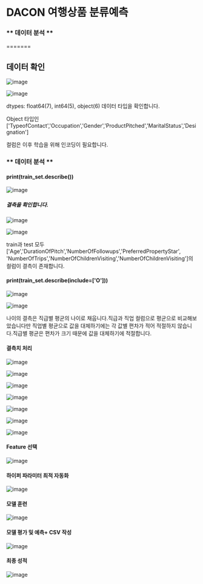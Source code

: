 # DACON 여행상품 분류예측

### ** 데이터 분석 **

=======
## 데이터 확인
![image](https://user-images.githubusercontent.com/107663853/206635360-f0a3d1d1-801b-4b29-ba9b-980d8636a764.png)

![image](https://user-images.githubusercontent.com/107663853/206635536-34043159-13f5-41ac-a916-24d15cfcdbfe.png)


dtypes: float64(7), int64(5), object(6) 데이터 타입을 확인합니다. 

Object 타입인 ['TypeofContact','Occupation','Gender','ProductPitched','MaritalStatus','Designation'] 

컬럼은 이후 학습을 위해 인코딩이 필요합니다.

### ** 데이터 분석 **

#### print(train_set.describe())

![image](https://user-images.githubusercontent.com/107663853/206635725-809f6f80-bfab-499a-a734-89410a2e5ca8.png)

##### 결측을 확인합니다.
![image](https://user-images.githubusercontent.com/107663853/206635874-a14e0578-f176-4510-be25-176d67279d54.png)

![image](https://user-images.githubusercontent.com/107663853/206636058-8ccdf8cd-5057-4910-bfb3-169df3120181.png)

train과 test 모두 
['Age','DurationOfPitch','NumberOfFollowups','PreferredPropertyStar', 'NumberOfTrips','NumberOfChildrenVisiting','NumberOfChildrenVisiting']의 
컬럼이 결측이 존재합니다.

#### print(train_set.describe(include=['O']))

![image](https://user-images.githubusercontent.com/107663853/206636320-30909519-cda7-4ec7-b92a-f4d5dfbf2219.png)

![image](https://user-images.githubusercontent.com/107663853/206636396-26f0ef39-75f8-430c-a6e5-48f8e5329187.png)


나이의 결측은 직급별 평균의 나이로 채웁니다.직급과 직업 컬럼으로 평균으로 비교해보았습니다만 
직업별 평균으로 값을 대체하기에는 각 값별 편차가 적어 적절하지 않습니다.직급별 평균은 편차가 크기 때문에 값을 대체하기에 적절합니다.


#### 결측치 처리
![image](https://user-images.githubusercontent.com/107663853/206636575-8eac86ce-c0ca-4a98-82d8-adbc95b72275.png)

![image](https://user-images.githubusercontent.com/107663853/206636782-4c5710d3-2b58-4fd6-bce8-83a492e0d8e9.png)

![image](https://user-images.githubusercontent.com/107663853/206637112-5ad3420e-cda4-474e-92d1-dd7ad56ed896.png)

![image](https://user-images.githubusercontent.com/107663853/206637180-fa7a24c6-b3ed-4d5c-aaf5-d7830f227b27.png)

![image](https://user-images.githubusercontent.com/107663853/206637268-f42f30d8-e932-408f-81d2-c8196d3cb636.png)

![image](https://user-images.githubusercontent.com/107663853/206637373-c9d3ef4b-d34d-4fe6-b6de-6ab5caaae037.png)

![image](https://user-images.githubusercontent.com/107663853/206637474-3aa6934e-6390-4bff-8e95-a510ccb80fbe.png)

#### Feature 선택

![image](https://user-images.githubusercontent.com/107663853/206637546-69818384-5064-4f7c-b74d-bd02955d419b.png)

#### 하이퍼 파라미터 최적 자동화 

![image](https://user-images.githubusercontent.com/107663853/206637699-9aa22fe8-1100-4ae6-a5ae-175e094040e0.png)

#### 모델 훈련
![image](https://user-images.githubusercontent.com/107663853/206637835-2b54c56f-50e4-4717-b253-1540cfdd8a10.png)

#### 모델 평가 및 예측+ CSV 작성
![image](https://user-images.githubusercontent.com/107663853/206637922-98afd92e-040c-4d9d-ab02-bc953116fe1a.png)

#### 최종 성적
![image](https://user-images.githubusercontent.com/107663853/206638123-0630e108-e701-46e4-a0cf-d119e311ceee.png)
